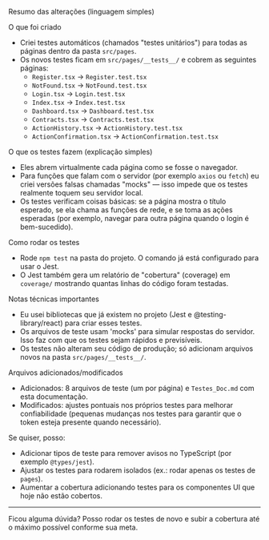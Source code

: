 Resumo das alterações (linguagem simples)

O que foi criado

- Criei testes automáticos (chamados "testes unitários") para todas as páginas dentro da pasta `src/pages`.
- Os novos testes ficam em `src/pages/__tests__/` e cobrem as seguintes páginas:
  - `Register.tsx` -> `Register.test.tsx`
  - `NotFound.tsx` -> `NotFound.test.tsx`
  - `Login.tsx` -> `Login.test.tsx`
  - `Index.tsx` -> `Index.test.tsx`
  - `Dashboard.tsx` -> `Dashboard.test.tsx`
  - `Contracts.tsx` -> `Contracts.test.tsx`
  - `ActionHistory.tsx` -> `ActionHistory.test.tsx`
  - `ActionConfirmation.tsx` -> `ActionConfirmation.test.tsx`

O que os testes fazem (explicação simples)

- Eles abrem virtualmente cada página como se fosse o navegador.
- Para funções que falam com o servidor (por exemplo `axios` ou `fetch`) eu criei versões falsas chamadas "mocks" — isso impede que os testes realmente toquem seu servidor local.
- Os testes verificam coisas básicas: se a página mostra o título esperado, se ela chama as funções de rede, e se toma as ações esperadas (por exemplo, navegar para outra página quando o login é bem-sucedido).

Como rodar os testes

- Rode `npm test` na pasta do projeto. O comando já está configurado para usar o Jest.
- O Jest também gera um relatório de "cobertura" (coverage) em `coverage/` mostrando quantas linhas do código foram testadas.

Notas técnicas importantes

- Eu usei bibliotecas que já existem no projeto (Jest e @testing-library/react) para criar esses testes.
- Os arquivos de teste usam 'mocks' para simular respostas do servidor. Isso faz com que os testes sejam rápidos e previsíveis.
- Os testes não alteram seu código de produção; só adicionam arquivos novos na pasta `src/pages/__tests__/`.

Arquivos adicionados/modificados

- Adicionados: 8 arquivos de teste (um por página) e `Testes_Doc.md` com esta documentação.
- Modificados: ajustes pontuais nos próprios testes para melhorar confiabilidade (pequenas mudanças nos testes para garantir que o token esteja presente quando necessário).

Se quiser, posso:
- Adicionar tipos de teste para remover avisos no TypeScript (por exemplo `@types/jest`).
- Ajustar os testes para rodarem isolados (ex.: rodar apenas os testes de `pages`).
- Aumentar a cobertura adicionando testes para os componentes UI que hoje não estão cobertos.

---
Ficou alguma dúvida? Posso rodar os testes de novo e subir a cobertura até o máximo possível conforme sua meta.
